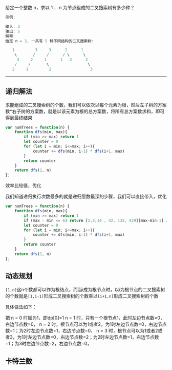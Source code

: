 给定一个整数 n，求以 1 ... n 为节点组成的二叉搜索树有多少种？

```cpp
示例:

输入: 3
输出: 5
解释:
给定 n = 3, 一共有 5 种不同结构的二叉搜索树:

   1         3     3      2      1
    \       /     /      / \      \
     3     2     1      1   3      2
    /     /       \                 \
   2     1         2                 3
```

---

## 递归解法

求能组成的二叉搜索树的个数，我们可以依次以每个元素为根，然后左子树的方案数*右子树的方案数，就是以该元素为根的总方案数，将所有总方案数求和，即可得到最终结果

```javascript
var numTrees = function(n) {
    function dfs(min, max){
        if (min >= max) return 1
        let counter = 0
        for (let i = min; i<=max; i++){
            counter += dfs(min, i-1) * dfs(i+1, max)
        }
        return counter
    }
    return dfs(1, n)
};
```

效率比较低，优化

我们知道递归执行次数最多的就是递归层数最深的步骤，我们可以直接带入，优化

```javascript
var numTrees = function(n) {
    function dfs(min, max){
        if (min >= max) return 1
        if (max - min <= 6) return [2,5,14 , 42, 132, 429][max-min-1] // 直接返回结果，优化到百毫秒以内
        let counter = 0
        for (let i = min; i<=max; i++){
            counter += dfs(min, i-1) * dfs(i+1, max)
        }
        return counter
    }
    return dfs(1, n)
};
```


## 动态规划

`[1,n]`这n个数都可以作为根结点，而当i成为根节点时，以i为根节点的二叉搜索树的个数就是`[1,i-1]`形成二叉搜索树的个数乘以`[i+1,n]`形成二叉搜索树的个数

具体做法如下：

把 n = 0 时赋为1，即dp[0]=1
n = 1 时，只有一个根节点1，此时左边节点数=0，右边节点数=0，
n = 2 时，根节点可以为1或者2，为1时左边节点数=0，右边节点数=1；为2时左边节点数=1，右边节点数=0，
n = 3 时，根节点可以为1或者2或者3，为1时左边节点数=0，右边节点数=2；为2时左边节点数=1，右边节点数=1；为3时左边节点数=2，右边节点数=0，

## 卡特兰数

